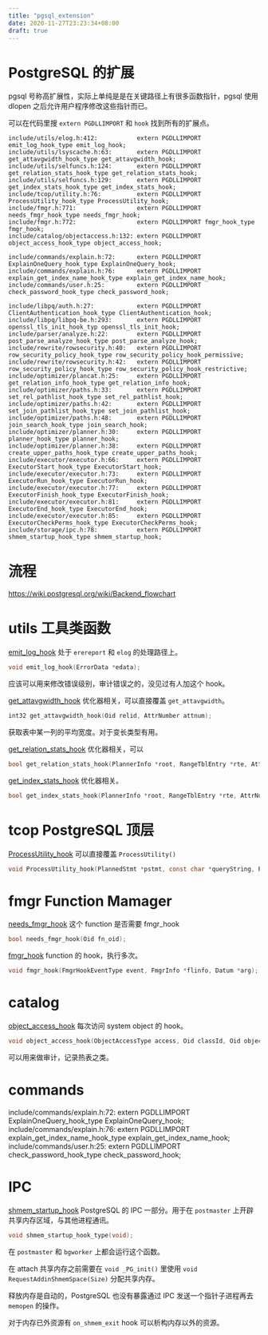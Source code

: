 ```yaml
---
title: "pgsql_extension"
date: 2020-11-27T23:23:34+08:00
draft: true
---
```


# PostgreSQL 的扩展

pgsql 号称高扩展性，实际上单纯是是在关键路径上有很多函数指针，pgsql 使用 dlopen 之后允许用户程序修改这些指针而已。

可以在代码里搜 `extern PGDLLIMPORT` 和 `hook` 找到所有的扩展点。

```
include/utils/elog.h:412:           extern PGDLLIMPORT emit_log_hook_type emit_log_hook;
include/utils/lsyscache.h:63:       extern PGDLLIMPORT get_attavgwidth_hook_type get_attavgwidth_hook;
include/utils/selfuncs.h:124:       extern PGDLLIMPORT get_relation_stats_hook_type get_relation_stats_hook;
include/utils/selfuncs.h:129:       extern PGDLLIMPORT get_index_stats_hook_type get_index_stats_hook;
include/tcop/utility.h:76:          extern PGDLLIMPORT ProcessUtility_hook_type ProcessUtility_hook;
include/fmgr.h:771:                 extern PGDLLIMPORT needs_fmgr_hook_type needs_fmgr_hook;
include/fmgr.h:772:                 extern PGDLLIMPORT fmgr_hook_type fmgr_hook;
include/catalog/objectaccess.h:132: extern PGDLLIMPORT object_access_hook_type object_access_hook;

include/commands/explain.h:72:      extern PGDLLIMPORT ExplainOneQuery_hook_type ExplainOneQuery_hook;
include/commands/explain.h:76:      extern PGDLLIMPORT explain_get_index_name_hook_type explain_get_index_name_hook;
include/commands/user.h:25:         extern PGDLLIMPORT check_password_hook_type check_password_hook;

include/libpq/auth.h:27:            extern PGDLLIMPORT ClientAuthentication_hook_type ClientAuthentication_hook;
include/libpq/libpq-be.h:293:       extern PGDLLIMPORT openssl_tls_init_hook_typ openssl_tls_init_hook;
include/parser/analyze.h:22:        extern PGDLLIMPORT post_parse_analyze_hook_type post_parse_analyze_hook;
include/rewrite/rowsecurity.h:40:   extern PGDLLIMPORT row_security_policy_hook_type row_security_policy_hook_permissive;
include/rewrite/rowsecurity.h:42:   extern PGDLLIMPORT row_security_policy_hook_type row_security_policy_hook_restrictive;
include/optimizer/plancat.h:25:     extern PGDLLIMPORT get_relation_info_hook_type get_relation_info_hook;
include/optimizer/paths.h:33:       extern PGDLLIMPORT set_rel_pathlist_hook_type set_rel_pathlist_hook;
include/optimizer/paths.h:42:       extern PGDLLIMPORT set_join_pathlist_hook_type set_join_pathlist_hook;
include/optimizer/paths.h:48:       extern PGDLLIMPORT join_search_hook_type join_search_hook;
include/optimizer/planner.h:30:     extern PGDLLIMPORT planner_hook_type planner_hook;
include/optimizer/planner.h:38:     extern PGDLLIMPORT create_upper_paths_hook_type create_upper_paths_hook;
include/executor/executor.h:66:     extern PGDLLIMPORT ExecutorStart_hook_type ExecutorStart_hook;
include/executor/executor.h:73:     extern PGDLLIMPORT ExecutorRun_hook_type ExecutorRun_hook;
include/executor/executor.h:77:     extern PGDLLIMPORT ExecutorFinish_hook_type ExecutorFinish_hook;
include/executor/executor.h:81:     extern PGDLLIMPORT ExecutorEnd_hook_type ExecutorEnd_hook;
include/executor/executor.h:85:     extern PGDLLIMPORT ExecutorCheckPerms_hook_type ExecutorCheckPerms_hook;
include/storage/ipc.h:78:           extern PGDLLIMPORT shmem_startup_hook_type shmem_startup_hook;
```

# 流程

https://wiki.postgresql.org/wiki/Backend_flowchart


# utils 工具类函数
[emit_log_hook](https://github.com/Sasasu/postgres/blob/0a4db67b5ed05c4013ea968930af36853f088404/src/include/utils/elog.h#L412) 处于 `erereport` 和 `elog` 的处理路径上。
```c
void emit_log_hook(ErrorData *edata);
```
应该可以用来修改错误级别，审计错误之的，没见过有人加这个 hook。

[get_attavgwidth_hook](https://github.com/Sasasu/postgres/blob/0a4db67b5ed05c4013ea968930af36853f088404/src/include/utils/lsyscache.h#L62) 优化器相关，可以直接覆盖 `get_attavgwidth`。
```c
int32 get_attavgwidth_hook(Oid relid, AttrNumber attnum);
```
获取表中某一列的平均宽度。对于变长类型有用。

[get_relation_stats_hook](https://github.com/Sasasu/postgres/blob/0a4db67b5ed05c4013ea968930af36853f088404/src/include/utils/selfuncs.h#L124) 优化器相关，可以
```c
bool get_relation_stats_hook(PlannerInfo *root, RangeTblEntry *rte, AttrNumber attnum, VariableStatData *vardata);
```

[get_index_stats_hook](https://github.com/Sasasu/postgres/blob/0a4db67b5ed05c4013ea968930af36853f088404/src/include/utils/selfuncs.h#L129) 优化器相关。
```c
bool get_index_stats_hook(PlannerInfo *root, RangeTblEntry *rte, AttrNumber attnum, VariableStatData *vardata);
```

# tcop PostgreSQL 顶层

[ProcessUtility_hook](https://github.com/Sasasu/postgres/blob/0a4db67b5ed05c4013ea968930af36853f088404/src/include/tcop/utility.h#L76) 可以直接覆盖 `ProcessUtility()`
```c
void ProcessUtility_hook(PlannedStmt *pstmt, const char *queryString, ProcessUtilityContext context, ParamListInfo params, QueryEnvironment *queryEnv, DestReceiver *dest, QueryCompletion *qc);
```

# fmgr Function Mamager
[needs_fmgr_hook](https://github.com/Sasasu/postgres/blob/0a4db67b5ed05c4013ea968930af36853f088404/src/include/fmgr.h#L771) 这个 function 是否需要 fmgr_hook
```c
bool needs_fmgr_hook(Oid fn_oid);
```

[fmgr_hook](https://github.com/Sasasu/postgres/blob/0a4db67b5ed05c4013ea968930af36853f088404/src/include/fmgr.h#L772) function 的 hook，执行多次。
```c
void fmgr_hook(FmgrHookEventType event, FmgrInfo *flinfo, Datum *arg);
```

# catalog
[object_access_hook](https://github.com/Sasasu/postgres/blob/0a4db67b5ed05c4013ea968930af36853f088404/src/include/catalog/objectaccess.h#L132) 每次访问 system object 的 hook。
```c
void object_access_hook(ObjectAccessType access, Oid classId, Oid objectId, int subId, void *arg);
```

可以用来做审计，记录热表之类。

# commands
include/commands/explain.h:72:      extern PGDLLIMPORT ExplainOneQuery_hook_type ExplainOneQuery_hook;
include/commands/explain.h:76:      extern PGDLLIMPORT explain_get_index_name_hook_type explain_get_index_name_hook;
include/commands/user.h:25:         extern PGDLLIMPORT check_password_hook_type check_password_hook;

# IPC
[shmem_startup_hook](https://github.com/Sasasu/postgres/blob/0a4db67b5ed05c4013ea968930af36853f088404/src/include/storage/ipc.h#L78) PostgreSQL 的 IPC 一部分。用于在 `postmaster` 上开辟共享内存区域，与其他进程通讯。
```c
void shmem_startup_hook_type(void);
```
在 `postmaster` 和 `bgworker` 上都会运行这个函数。

在 attach 共享内存之前需要在 `void _PG_init()` 里使用 `void RequestAddinShmemSpace(Size)` 分配共享内存。

释放内存是自动的，PostgreSQL 也没有暴露通过 IPC 发送一个指针子进程再去 `memopen` 的操作。

对于内存已外资源有 `on_shmem_exit` hook 可以析构内存以外的资源。

